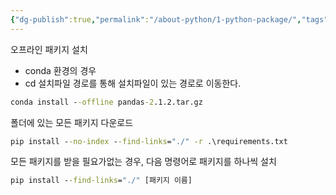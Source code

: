 ```yaml
---
{"dg-publish":true,"permalink":"/about-python/1-python-package/","tags":["python"]}
---
```



오프라인 패키지 설치 
- conda 환경의 경우
- cd 설치파일 경로를 통해 설치파일이 있는 경로로 이동한다. 
```cmd 
conda install --offline pandas-2.1.2.tar.gz
```

폴더에 있는 모든 패키지 다운로드 
```cmd 
pip install --no-index --find-links="./" -r .\requirements.txt
```

모든 패키지를 받을 필요가없는 경우, 다음 명령어로 패키지를 하나씩 설치 
```cmd 
pip install --find-links="./" [패키지 이름] 
```





